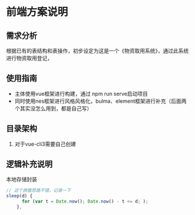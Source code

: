 # 前端方案说明
## 需求分析
根据已有的表结构和表操作，初步设定为这是一个《物资取用系统》，通过此系统进行物资取用登记，
## 使用指南
- 主体使用vue框架进行构建，通过 npm run serve启动项目
- 同时使用nes框架进行风格风格化，bulma、element框架进行补充（后面两个其实没怎么用到，都是自己写）
## 目录架构
1. 对于vue-cli3需要自己创建
## 逻辑补充说明
本地存储封装
```js
// 这个拥塞思路不错，记录一下
sleep(d) {
      for (var t = Date.now(); Date.now() - t <= d; );
    },
```